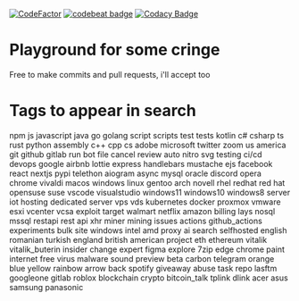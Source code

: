 [![CodeFactor](https://www.codefactor.io/repository/github/firedcloud/site/badge)](https://www.codefactor.io/repository/github/firedcloud/site)
[![codebeat badge](https://codebeat.co/badges/bf756543-f802-46bf-9e8c-e7cc261d752d)](https://codebeat.co/projects/github-com-firedcloud-firedcloud-main)
[![Codacy Badge](https://app.codacy.com/project/badge/Grade/85a0178e7a8a44c9a9a1337223da16ff)](https://www.codacy.com/gh/firedcloud/site/dashboard?utm_source=github.com&amp;utm_medium=referral&amp;utm_content=firedcloud/site&amp;utm_campaign=Badge_Grade)
# Playground for some cringe
Free to make commits and pull requests, i'll accept too


# Tags to appear in search

npm js javascript java go golang script scripts test tests kotlin c# csharp ts rust python assembly c++ cpp cs adobe microsoft twitter zoom us america git github gitlab
run bot file cancel review auto nitro svg testing ci/cd devops google airbnb lottie express handlebars mustache ejs facebook react nextjs pypi telethon aiogram async mysql oracle discord opera chrome vivaldi macos windows linux gentoo arch novell rhel redhat red hat opensuse suse vscode visualstudio windows11 windows10 windows8 server iot hosting dedicated server vps vds kubernetes docker proxmox vmware esxi vcenter vcsa exploit target walmart netflix amazon billing lays nosql mssql restapi rest api xhr miner mining issues actions github_actions experiments bulk site windows intel amd proxy ai search selfhosted english romanian turkish england british american project eth ethereum vitalik vitalik_buterin insider change expert figma explore 7zip edge chrome paint internet free virus malware sound preview beta carbon telegram orange blue yellow rainbow arrow back spotify giveaway abuse task repo lasftm googleone gitlab roblox blockchain crypto bitcoin_talk tplink dlink acer asus samsung panasonic
